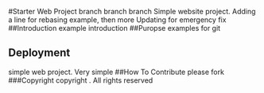 #Starter Web Project
branch branch branch
Simple website project.
Adding a line for rebasing example, then more
Updating for emergency fix
##Introduction
example introduction
##Puropse
examples for git
## Deployment
simple web project. Very simple
##How To Contribute
please fork
###Copyright
copyright . All rights reserved
